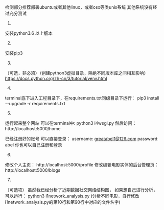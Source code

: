 检测部分推荐部署ubuntu或者其他linux，或者osx等类unix系统
其他系统没有经过充分测试

1.
安装python3.6 以上版本

2. 
安装pip3 

3.
（可选，非必须）（创建python3虚拟目录，隔绝不同版本库之间相互影响）
https://docs.python.org/zh-cn/3/tutorial/venv.html


4.
terminal底下进入工程目录下，在requirements.txt同级目录下运行：
pip3 install --upgrade -r requirements.txt

5.
运行起来整个网站  可以在terminal中:
python3 i4wsgi.py
然后访问：http://localhost:5000/home

已经注册好的账号 可以直接登录：
username: greatabel1@126.com 
password: abel
你也可以自己注册和登录

6.
修改个人主页： http://localhost:5000/profile
修改编辑电影实体的后台管理页：http://localhost:5000/blogs

7.
（可选项）
虽然我已经分析了近期数据社交网络结构图，
如果想自己进行分析，可以运行：
python3 i1network_analysis.py
(分析不同电影，自行修改i1network_analysis.py的第10行和第90行中对应的文件名字)